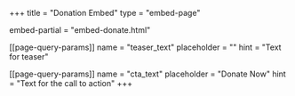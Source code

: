+++
title = "Donation Embed"
type = "embed-page"

embed-partial = "embed-donate.html"

[[page-query-params]]
name = "teaser_text"
placeholder = ""
hint = "Text for teaser"

[[page-query-params]]
name = "cta_text"
placeholder = "Donate Now"
hint = "Text for the call to action"
+++
